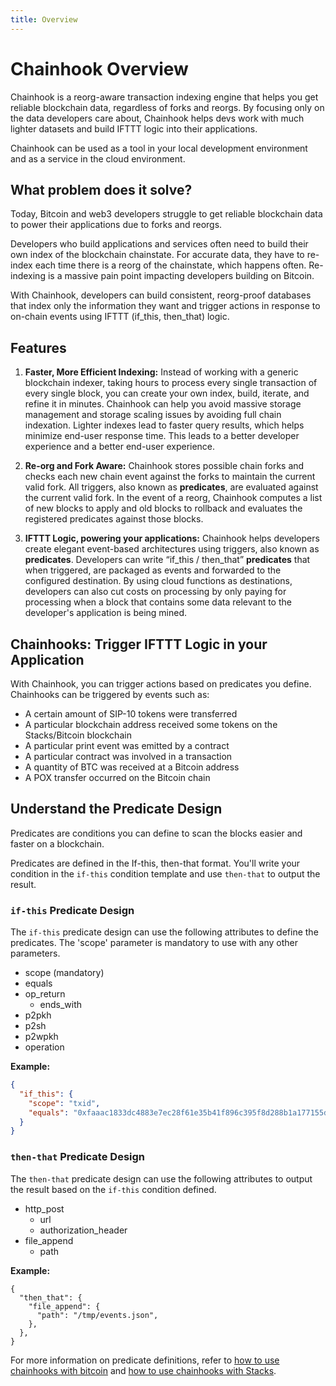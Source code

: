 ```yaml
---
title: Overview
---
```


# Chainhook Overview

Chainhook is a reorg-aware transaction indexing engine that helps you get reliable blockchain data, regardless of forks and reorgs. By focusing only on the data developers care about, Chainhook helps devs work with much lighter datasets and build IFTTT logic into their applications.

Chainhook can be used as a tool in your local development environment and as a service in the cloud environment.

## What problem does it solve?

Today, Bitcoin and web3 developers struggle to get reliable blockchain data to power their applications due to forks and reorgs.

Developers who build applications and services often need to build their own index of the blockchain chainstate. For accurate data, they have to re-index each time there is a reorg of the chainstate, which happens often. Re-indexing is a massive pain point impacting developers building on Bitcoin.

With Chainhook, developers can build consistent, reorg-proof databases that index only the information they want and trigger actions in response to on-chain events using IFTTT (if_this, then_that) logic.

## Features

1. **Faster, More Efficient Indexing:** Instead of working with a generic blockchain indexer, taking hours to process every single transaction of every single block, you can create your own index, build, iterate, and refine it in minutes. Chainhook can help you avoid massive storage management and storage scaling issues by avoiding full chain indexation. Lighter indexes lead to faster query results, which helps minimize end-user response time. This leads to a better developer experience and a better end-user experience.

2. **Re-org and Fork Aware:** Chainhook stores possible chain forks and checks each new chain event against the forks to maintain the current valid fork. All triggers, also known as **predicates**, are evaluated against the current valid fork. In the event of a reorg, Chainhook computes a list of new blocks to apply and old blocks to rollback and evaluates the registered predicates against those blocks.

3. **IFTTT Logic, powering your applications:** Chainhook helps developers create elegant event-based architectures using triggers, also known as **predicates**. Developers can write “if_this / then_that” **predicates** that when triggered, are packaged as events and forwarded to the configured destination. By using cloud functions as destinations, developers can also cut costs on processing by only paying for processing when a block that contains some data relevant to the developer's application is being mined.

## Chainhooks: Trigger IFTTT Logic in your Application

With Chainhook, you can trigger actions based on predicates you define. Chainhooks can be triggered by events such as:

- A certain amount of SIP-10 tokens were transferred
- A particular blockchain address received some tokens on the Stacks/Bitcoin blockchain
- A particular print event was emitted by a contract
- A particular contract was involved in a transaction
- A quantity of BTC was received at a Bitcoin address
- A POX transfer occurred on the Bitcoin chain

## Understand the Predicate Design

Predicates are conditions you can define to scan the blocks easier and faster on a blockchain.

Predicates are defined in the If-this, then-that format. You'll write your condition in the `if-this` condition template and use `then-that` to output the result.

### `if-this` Predicate Design

The `if-this` predicate design can use the following attributes to define the predicates. The 'scope' parameter is mandatory to use with any other parameters.

- scope (mandatory)
- equals
- op_return
  - ends_with
- p2pkh
- p2sh
- p2wpkh
- operation

**Example:**

```json
{
  "if_this": {
    "scope": "txid",
    "equals": "0xfaaac1833dc4883e7ec28f61e35b41f896c395f8d288b1a177155de2abd6052f"
  }
}
```

### `then-that` Predicate Design

The `then-that` predicate design can use the following attributes to output the result based on the `if-this` condition defined.

- http_post
  - url
  - authorization_header
- file_append
  - path

**Example:**

```jsonc
{
  "then_that": {
    "file_append": {
      "path": "/tmp/events.json",
    },
  },
}
```

For more information on predicate definitions, refer to [how to use chainhooks with bitcoin](./guides/chainhooks-with-bitcoin.md) and [how to use chainhooks with Stacks](./guides/chainhooks-with-stacks.md).
